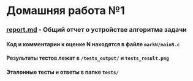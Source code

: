 # Домашняя работа  №1
### [report.md](homework№1/report.md) - Общий отчет о устройстве алгоритма задачи
#### Код и комментарии к оценке N находятся в файле ```markN/mainN.c``` 
#### Результаты тестов лежат в ```/tests_output/``` и  ```tests_result.png ```
#### Эталонные тесты и ответы в папке ```tests/```